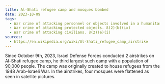```yaml
---
title: Al-Shati refugee camp and mosques bombed
date: 2023-10-09
tags:
  - War crime of attacking personnel or objects involved in a humanitarian assistance or peacekeeping mission. 8(2)(b)(iii)
  - War crime of attacking protected objects. 8(2)(b)(ix)
  - War crime of attacking civilians. 8(2)(e)(i)
sources:
  - https://en.wikipedia.org/wiki/Al-Shati_refugee_camp_airstrike
---
```

Since October 9th, 2023, Israel Defense Forces conducted 2 airstrikes on Al-Shati refugee camp, he third largest such camp with a population of 90,000 people. The camp was originally created to house refugees from the 1948 Arab-Israeli War. In the airstrikes, four mosques were flattened as seen in satellite pictures.